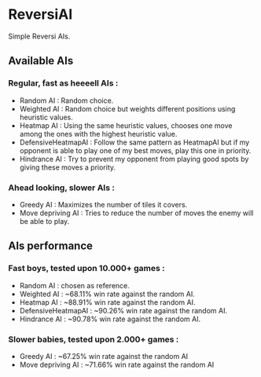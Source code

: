 # ReversiAI
Simple Reversi AIs.

## Available AIs
### Regular, fast as heeeell AIs :
* Random AI : Random choice.
* Weighted AI : Random choice but weights different positions using heuristic values.
* Heatmap AI : Using the same heuristic values, chooses one move among the ones with the highest heuristic value.
* DefensiveHeatmapAI : Follow the same pattern as HeatmapAI but if my opponent is able to play one of my best moves, play this one in priority.
* Hindrance AI : Try to prevent my opponent from playing good spots by giving these moves a priority. 

### Ahead looking, slower AIs :
* Greedy AI : Maximizes the number of tiles it covers.
* Move depriving AI : Tries to reduce the number of moves the enemy will be able to play.

## AIs performance
### Fast boys, tested upon 10.000+ games :
* Random AI : chosen as reference.
* Weighted AI : ~68.11% win rate against the random AI.
* Heatmap AI : ~88.91% win rate against the random AI.
* DefensiveHeatmapAI : ~90.26% win rate against the random AI.
* Hindrance AI :  ~90.78% win rate against the random AI.

### Slower babies, tested upon 2.000+ games :
* Greedy AI : ~67.25% win rate against the random AI
* Move depriving AI : ~71.66% win rate against the random AI
